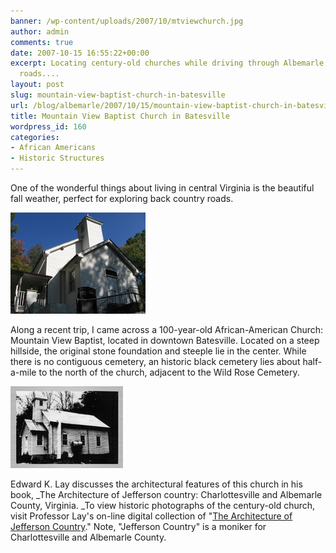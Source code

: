 ```yaml
---
banner: /wp-content/uploads/2007/10/mtviewchurch.jpg
author: admin
comments: true
date: 2007-10-15 16:55:22+00:00
excerpt: Locating century-old churches while driving through Albemarle's scenic country
  roads....
layout: post
slug: mountain-view-baptist-church-in-batesville
url: /blog/albemarle/2007/10/15/mountain-view-baptist-church-in-batesville/
title: Mountain View Baptist Church in Batesville
wordpress_id: 160
categories:
- African Americans
- Historic Structures
---
```


One of the wonderful things about living in central Virginia is the beautiful fall weather, perfect for exploring back country roads. 

![Mountain View Baptist Church (2007)](/wp-content/uploads/2007/10/mtviewchurch.jpg)

Along a recent trip, I came across a 100-year-old African-American Church: Mountain View Baptist, located in downtown Batesville. Located on a steep hillside, the original stone foundation and steeple lie in the center. While there is no contiguous cemetery, an historic black cemetery lies about half-a-mile to the north of the church, adjacent to the Wild Rose Cemetery. 

![Mountain View Baptist Church (1909)](/wp-content/uploads/2007/10/mtview1909.jpg)

Edward K. Lay discusses the architectural features of this church in his book, _The Architecture of Jefferson country: Charlottesville and Albemarle County, Virginia. _To view historic photographs of the century-old church, visit Professor Lay's on-line digital collection of "[The Architecture of  Jefferson Country](http://lib.virginia.edu/digital/collections/image/jefferson_country.html)." Note, "Jefferson Country" is a moniker for Charlottesville and Albemarle County.
